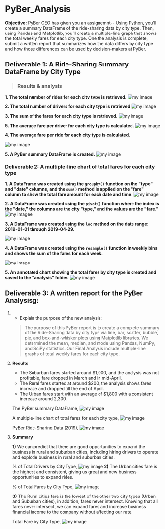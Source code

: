 # PyBer_Analysis
**Objective:**
PyBer CEO has given you an assignemnt-- Using Python, you’ll create a summary DataFrame of the ride-sharing data by city type. Then, using Pandas and Matplotlib, you’ll create a multiple-line graph that shows the total weekly fares for each city type. One the analysis is complete, submit a written report that summarizes how the data differs by city type and how those differences can be used by decision-makers at PyBer.


## Deliverable 1:  A Ride-Sharing Summary DataFrame by City Type
>### Results & analysis

**1. The total number of rides for each city type is retrieved.**
![my image](https://github.com/SLCunningham21/PyBer_Analysis/blob/main/Resources/Images/Total%20rides.PNG)

**2. The total number of drivers for each city type is retrieved**
![my image](https://github.com/SLCunningham21/PyBer_Analysis/blob/main/Resources/Images/1.2.PNG)

**3. The sum of the fares for each city type is retrieved.**
![my image](https://github.com/SLCunningham21/PyBer_Analysis/blob/main/Resources/Images/1.3.PNG)

**5. The average fare per driver for each city type is calculated.**
![my image](https://github.com/SLCunningham21/PyBer_Analysis/blob/main/Resources/Images/1.4.PNG)

**4. The average fare per ride for each city type is calculated.**

![my image](https://github.com/SLCunningham21/PyBer_Analysis/blob/main/Resources/Images/1.5.PNG)

**5. A PyBer summary DataFrame is created.**
![my image](https://github.com/SLCunningham21/PyBer_Analysis/blob/main/Resources/Images/1.6.PNG)

### Deliverable 2: A multiple-line chart of total fares for each city type
**1. A DataFrame was created using the `groupby()` function on the "type" and "date" columns, and the `sum()` method is applied on the "fare" column to show the total fare amount for each date and time.**
![my image](https://github.com/SLCunningham21/PyBer_Analysis/blob/main/Resources/Images/2.1.PNG)

**2. A DataFrame was created using the `pivot()` function where the index is the "date," the columns are the city "type," and the values are the "fare."**
![my imagee](https://github.com/SLCunningham21/PyBer_Analysis/blob/main/Resources/Images/2.2.PNG)

**3. A DataFrame was created using the `loc` method on the date range: 2019-01-01 through 2019-04-29.**

![my image](https://github.com/SLCunningham21/PyBer_Analysis/blob/main/Resources/Images/2.3.PNG)

**4. A DataFrame was created using the `resample()` function in weekly bins and shows the sum of the fares for each week.**

![my image](https://github.com/SLCunningham21/PyBer_Analysis/blob/main/Resources/Images/2.4.PNG)

**5. An annotated chart showing the total fares by city type is created and saved to the "analysis" folder.**
![my image](https://github.com/SLCunningham21/PyBer_Analysis/blob/main/Resources/Images/2.5.PNG)

## Deliverable 3: A written report for the PyBer Analysisg:

1. * Explain the purpose of the new analysis:

    > The purpose of this PyBer report is to create a complete summary of the Ride-Sharing data by city type via line, bar, scatter, bubble, pie, and box-and-whisker plots using Matplotlib libraries. We determined the mean, median, and mode using Pandas, NumPy, and SciPy statistics. Our Final Analysis include multiple-line graphs of total weekly fares for each city type.


2. **Results** 

    * The Suburban fares started around $1,000, and the analysis was not profitable, fare dropped in March and in mid-April.  
    * The Rural fares started at around $200, the analysis shows fares increase and dropped till the end of April.  
    * The Urban fares start with an average of $1,800 with a consistent increase around 2,300. 
    
    The PyBer summary DataFrame, 
   ![my image](https://github.com/SLCunningham21/PyBer_Analysis/blob/main/Resources/Images/1.6.PNG)

     A multiple-line chart of total fares for each city type,
   ![my image](https://github.com/SLCunningham21/PyBer_Analysis/blob/main/Resources/Images/2.5.PNG)

     PyBer Ride-Sharing Data (2019), 
    ![my image](https://github.com/SLCunningham21/PyBer_Analysis/blob/main/Resources/Images/Fig1.png)     

3. **Summary** 

    **1)** We can predict that there are good opportunities to expand the business in rural and suburban cities, including hiring drivers to operate and explode business in rural and suburban cities.

    % of Total Drivers by City Type,
    ![my image](https://github.com/SLCunningham21/PyBer_Analysis/blob/main/Resources/Images/Fig7.png)
     **2)** The Urban cities fare is the highest and consistent, giving us great and new business opportunities to expand rides.  

     % of Total Fares by City Type, 
  ![my image](https://github.com/SLCunningham21/PyBer_Analysis/blob/main/Resources/Images/Fig5.png)
    
    **3)** The Rural cities fare is the lowest of the other two city types (Urban and Suburban cities), in addition, fares never intersect.  Knowing that all fares never intersect, we can expand fares and increase business financial income to the company without affecting our rate.

     Total Fare by City Type,
  ![my image](https://github.com/SLCunningham21/PyBer_Analysis/blob/main/Resources/Images/PyBer_fare_summary.png)






